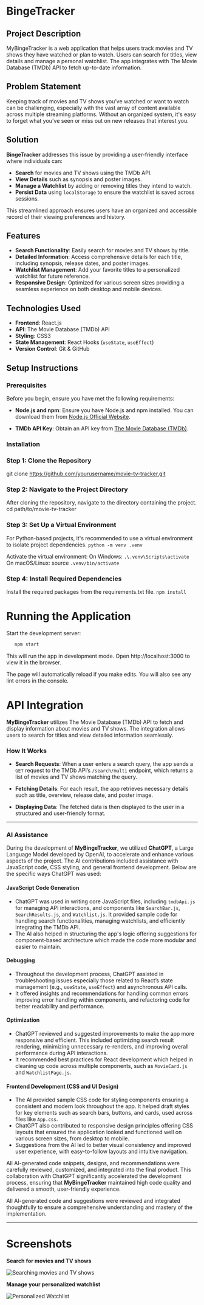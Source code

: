 # BingeTracker

## Project Description

MyBingeTracker is a web application that helps users track movies and TV shows they have watched or plan to watch. Users can search for titles, view details and manage a personal watchlist. The app integrates with The Movie Database (TMDb) API to fetch up-to-date information.

## Problem Statement

Keeping track of movies and TV shows you’ve watched or want to watch can be challenging, especially with the vast array of content available across multiple streaming platforms. Without an organized system, it's easy to forget what you've seen or miss out on new releases that interest you.

## Solution

**BingeTracker** addresses this issue by providing a user-friendly interface where individuals can:

- **Search** for movies and TV shows using the TMDb API.
- **View Details** such as synopsis and poster images.
- **Manage a Watchlist** by adding or removing titles they intend to watch.
- **Persist Data** using `localStorage` to ensure the watchlist is saved across sessions.

This streamlined approach ensures users have an organized and accessible record of their viewing preferences and history.

## Features

- **Search Functionality**: Easily search for movies and TV shows by title.
- **Detailed Information**: Access comprehensive details for each title, including synopsis, release dates, and poster images.
- **Watchlist Management**: Add your favorite titles to a personalized watchlist for future reference.
- **Responsive Design**: Optimized for various screen sizes providing a seamless experience on both desktop and mobile devices.

## Technologies Used

- **Frontend**: React.js
- **API**: The Movie Database (TMDb) API
- **Styling**: CSS3
- **State Management**: React Hooks (`useState`, `useEffect`)
- **Version Control**: Git & GitHub
  
## Setup Instructions

### Prerequisites

Before you begin, ensure you have met the following requirements:

- **Node.js and npm**: Ensure you have Node.js and npm installed. You can download them from [Node.js Official Website](https://nodejs.org/en/download/).

- **TMDb API Key**: Obtain an API key from [The Movie Database (TMDb)](https://developers.themoviedb.org/3/getting-started/introduction).

### Installation


### Step 1: Clone the Repository

git clone https://github.com/yourusername/movie-tv-tracker.git

### Step 2: Navigate to the Project Directory
After cloning the repository, navigate to the directory containing the project.
cd path/to/movie-tv-tracker

### Step 3: Set Up a Virtual Environment
For Python-based projects, it's recommended to use a virtual environment to isolate project dependencies.
```python -m venv .venv```

Activate the virtual environment:
On Windows: 
```.\.venv\Scripts\activate```
On macOS/Linux: source 
```.venv/bin/activate```

### Step 4: Install Required Dependencies
Install the required packages from the requirements.txt file.
```npm install```

# Running the Application

Start the development server:

```bash
   npm start
   ```
This will run the app in development mode. Open http://localhost:3000 to view it in the browser.

The page will automatically reload if you make edits. You will also see any lint errors in the console.


# API Integration

**MyBingeTracker** utilizes The Movie Database (TMDb) API to fetch and display information about movies and TV shows. The integration allows users to search for titles and view detailed information seamlessly.

### How It Works

- **Search Requests**: When a user enters a search query, the app sends a `GET` request to the TMDb API’s `/search/multi` endpoint, which returns a list of movies and TV shows matching the query.
  
- **Fetching Details**: For each result, the app retrieves necessary details such as title, overview, release date, and poster image.
  
- **Displaying Data**: The fetched data is then displayed to the user in a structured and user-friendly format.

---

### AI Assistance

During the development of **MyBingeTracker**, we utilized **ChatGPT**, a Large Language Model developed by OpenAI, to accelerate and enhance various aspects of the project. The AI contributions included assistance with JavaScript code, CSS styling, and general frontend development. Below are the specific ways ChatGPT was used:

#### JavaScript Code Generation

- ChatGPT was used in writing core JavaScript files, including `tmdbApi.js` for managing API interactions, and components like `SearchBar.js`, `SearchResults.js`, and `Watchlist.js`. It provided sample code for handling search functionalities, managing watchlists, and efficiently integrating the TMDb API.
- The AI also helped in structuring the app's logic offering suggestions for component-based architecture which made the code more modular and easier to maintain.

#### Debugging

- Throughout the development process, ChatGPT assisted in troubleshooting issues especially those related to React’s state management (e.g., `useState`, `useEffect`) and asynchronous API calls.
- It offered insights and recommendations for handling common errors improving error handling within components, and refactoring code for better readability and performance.

#### Optimization

- ChatGPT reviewed and suggested improvements to make the app more responsive and efficient. This included optimizing search result rendering, minimizing unnecessary re-renders, and improving overall performance during API interactions.
- It recommended best practices for React development which helped in cleaning up code across multiple components, such as `MovieCard.js` and `WatchlistPage.js`.

#### Frontend Development (CSS and UI Design)

- The AI provided sample CSS code for styling components ensuring a consistent and modern look throughout the app. It helped draft styles for key elements such as search bars, buttons, and cards, used across files like `App.css`.
- ChatGPT also contributed to responsive design principles offering CSS layouts that ensured the application looked and functioned well on various screen sizes, from desktop to mobile.
- Suggestions from the AI led to better visual consistency and improved user experience, with easy-to-follow layouts and intuitive navigation.

All AI-generated code snippets, designs, and recommendations were carefully reviewed, customized, and integrated into the final product. This collaboration with ChatGPT significantly accelerated the development process, ensuring that **MyBingeTracker** maintained high code quality and delivered a smooth, user-friendly experience.


All AI-generated code and suggestions were reviewed and integrated thoughtfully to ensure a comprehensive understanding and mastery of the implementation.

---

# Screenshots

**Search for movies and TV shows**

![Searching movies and TV shows](https://github.com/abd-abdur/MyBingeTracker/blob/main/movie-tv-tracker/images/movie_search.png)

**Manage your personalized watchlist**

![Personalized Watchlist](https://github.com/abd-abdur/MyBingeTracker/blob/main/movie-tv-tracker/images/watchlist.png)
